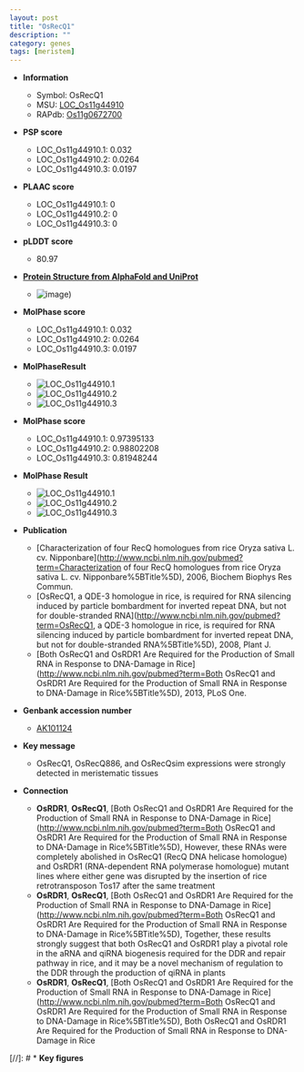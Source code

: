 ```yaml
---
layout: post
title: "OsRecQ1"
description: ""
category: genes
tags: [meristem]
---
```


* **Information**  
    + Symbol: OsRecQ1  
    + MSU: [LOC_Os11g44910](http://rice.plantbiology.msu.edu/cgi-bin/ORF_infopage.cgi?orf=LOC_Os11g44910)  
    + RAPdb: [Os11g0672700](http://rapdb.dna.affrc.go.jp/viewer/gbrowse_details/irgsp1?name=Os11g0672700)  

* **PSP score**  
    + LOC_Os11g44910.1: 0.032 
    + LOC_Os11g44910.2: 0.0264 
    + LOC_Os11g44910.3: 0.0197 

* **PLAAC score**  
    + LOC_Os11g44910.1: 0 
    + LOC_Os11g44910.2: 0 
    + LOC_Os11g44910.3: 0 

* **pLDDT score**
    + 80.97

* **[Protein Structure from AlphaFold and UniProt](https://www.uniprot.org/uniprotkb/Q2QZT4/entry#structure)**
    + ![image](https://ricepsp.github.io/images/Q2/AF-Q2QZT4-F1.png))

* **MolPhase score**
    + LOC_Os11g44910.1: 0.032
    + LOC_Os11g44910.2: 0.0264
    + LOC_Os11g44910.3: 0.0197

* **MolPhaseResult**
    + ![LOC_Os11g44910.1](https://ricepsp.github.io/pictures/LOC_Os11g/LOC_Os11g44910.1.png)
    + ![LOC_Os11g44910.2](https://ricepsp.github.io/pictures/LOC_Os11g/LOC_Os11g44910.2.png)
    + ![LOC_Os11g44910.3](https://ricepsp.github.io/pictures/LOC_Os11g/LOC_Os11g44910.3.png)

* **MolPhase score**
    + LOC_Os11g44910.1: 0.97395133
    + LOC_Os11g44910.2: 0.98802208
    + LOC_Os11g44910.3: 0.81948244

* **MolPhase Result**
    + ![LOC_Os11g44910.1](https://304243504.github.io/Pictures/LOC_Os11g/LOC_Os11g44910.1.png)
    + ![LOC_Os11g44910.2](https://304243504.github.io/Pictures/LOC_Os11g/LOC_Os11g44910.2.png)
    + ![LOC_Os11g44910.3](https://304243504.github.io/Pictures/LOC_Os11g/LOC_Os11g44910.3.png)

* **Publication**  
    + [Characterization of four RecQ homologues from rice Oryza sativa L. cv. Nipponbare](http://www.ncbi.nlm.nih.gov/pubmed?term=Characterization of four RecQ homologues from rice Oryza sativa L. cv. Nipponbare%5BTitle%5D), 2006, Biochem Biophys Res Commun.
    + [OsRecQ1, a QDE-3 homologue in rice, is required for RNA silencing induced by particle bombardment for inverted repeat DNA, but not for double-stranded RNA](http://www.ncbi.nlm.nih.gov/pubmed?term=OsRecQ1, a QDE-3 homologue in rice, is required for RNA silencing induced by particle bombardment for inverted repeat DNA, but not for double-stranded RNA%5BTitle%5D), 2008, Plant J.
    + [Both OsRecQ1 and OsRDR1 Are Required for the Production of Small RNA in Response to DNA-Damage in Rice](http://www.ncbi.nlm.nih.gov/pubmed?term=Both OsRecQ1 and OsRDR1 Are Required for the Production of Small RNA in Response to DNA-Damage in Rice%5BTitle%5D), 2013, PLoS One.

* **Genbank accession number**  
    + [AK101124](http://www.ncbi.nlm.nih.gov/nuccore/AK101124)

* **Key message**  
    + OsRecQ1, OsRecQ886, and OsRecQsim expressions were strongly detected in meristematic tissues

* **Connection**  
    + __OsRDR1__, __OsRecQ1__, [Both OsRecQ1 and OsRDR1 Are Required for the Production of Small RNA in Response to DNA-Damage in Rice](http://www.ncbi.nlm.nih.gov/pubmed?term=Both OsRecQ1 and OsRDR1 Are Required for the Production of Small RNA in Response to DNA-Damage in Rice%5BTitle%5D), However, these RNAs were completely abolished in OsRecQ1 (RecQ DNA helicase homologue) and OsRDR1 (RNA-dependent RNA polymerase homologue) mutant lines where either gene was disrupted by the insertion of rice retrotransposon Tos17 after the same treatment
    + __OsRDR1__, __OsRecQ1__, [Both OsRecQ1 and OsRDR1 Are Required for the Production of Small RNA in Response to DNA-Damage in Rice](http://www.ncbi.nlm.nih.gov/pubmed?term=Both OsRecQ1 and OsRDR1 Are Required for the Production of Small RNA in Response to DNA-Damage in Rice%5BTitle%5D), Together, these results strongly suggest that both OsRecQ1 and OsRDR1 play a pivotal role in the aRNA and qiRNA biogenesis required for the DDR and repair pathway in rice, and it may be a novel mechanism of regulation to the DDR through the production of qiRNA in plants
    + __OsRDR1__, __OsRecQ1__, [Both OsRecQ1 and OsRDR1 Are Required for the Production of Small RNA in Response to DNA-Damage in Rice](http://www.ncbi.nlm.nih.gov/pubmed?term=Both OsRecQ1 and OsRDR1 Are Required for the Production of Small RNA in Response to DNA-Damage in Rice%5BTitle%5D), Both OsRecQ1 and OsRDR1 Are Required for the Production of Small RNA in Response to DNA-Damage in Rice

[//]: # * **Key figures**  


